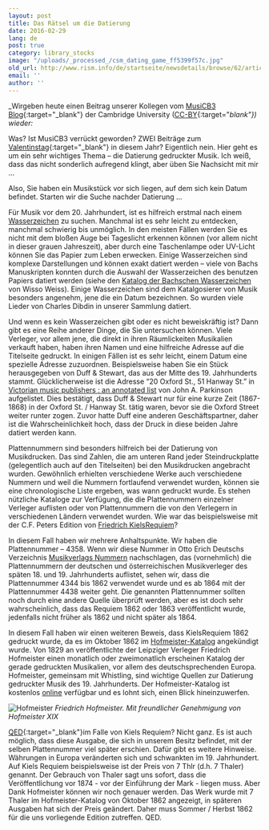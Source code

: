 ```yaml
---
layout: post
title: Das Rätsel um die Datierung
date: 2016-02-29
lang: de
post: true
category: library_stocks
image: "/uploads/_processed_/csm_dating_game_ff5399f57c.jpg"
old_url: http://www.rism.info/de/startseite/newsdetails/browse/62/article/64/the-dating-game.html
email: ''
author: ''
---
```



_Wirgeben heute einen Beitrag unserer Kollegen vom [MusiCB3 Blog](https://musicb3.wordpress.com/2016/02/19/the-dating-game/){:target="_blank"} der Cambridge University ([CC-BY](https://creativecommons.org/licenses/by/2.0/){:target="_blank"}) wieder:_

Was? Ist MusiCB3 verrückt geworden? ZWEI Beiträge zum [Valentinstag](https://musicb3.wordpress.com/2016/02/12/valentines-day-at-musicb3/){:target="_blank"} in diesem Jahr? Eigentlich nein. Hier geht es um ein sehr wichtiges Thema – die Datierung gedruckter Musik. Ich weiß, dass das nicht sonderlich aufregend klingt, aber üben Sie Nachsicht mit mir ...

Also, Sie haben ein Musikstück vor sich liegen, auf dem sich kein Datum befindet. Starten wir die Suche nachder Datierung …

Für Musik vor dem 20. Jahrhundert, ist es hilfreich erstmal nach einem [Wasserzeichen](https://www.lib.utexas.edu/engin/trademark/timeline/ren/watermarks.html) zu suchen. Manchmal ist es sehr leicht zu entdecken, manchmal schwierig bis unmöglich. In den meisten Fällen werden Sie es nicht mit dem bloßen Auge bei Tageslicht erkennen können (vor allem nicht in dieser grauen Jahreszeit), aber durch eine Taschenlampe oder UV-Licht können Sie das Papier zum Leben erwecken. Einige Wasserzeichen sind komplexe Darstellungen und können exakt datiert werden – viele von Bachs Manuskripten konnten durch die Auswahl der Wasserzeichen des benutzen Papiers datiert werden (siehe den [Katalog der Bachschen Wasserzeichen](http://ul-newton.lib.cam.ac.uk/vwebv/holdingsInfo?bibId=3369072) von Wisso Weiss). Einige Wasserzeichen sind dem Katalgosierer von Musik besonders angenehm, jene die ein Datum bezeichnen. So wurden viele Lieder von Charles Dibdin in unserer Sammlung datiert.

Und wenn es kein Wasserzeichen gibt oder es nicht beweiskräftig ist? Dann gibt es eine Reihe anderer Dinge, die Sie untersuchen können. Viele Verleger, vor allem jene, die direkt in ihren Räumlickeiten Musikalien verkauft haben, haben ihren Namen und eine hilfreiche Adresse auf die Titelseite gedruckt. In einigen Fällen ist es sehr leicht, einem Datum eine spezielle Adresse zuzuordnen. Beispielsweise haben Sie ein Stück herausgegeben von Duff & Stewart, das aus der Mitte des 19. Jahrhunderts stammt. Glücklicherweise ist die Adresse “20 Oxford St., 51 Hanway St.” in [Victorian music publishers : an annotated list](http://ul-newton.lib.cam.ac.uk/vwebv/holdingsInfo?bibId=1073032) von John A. Parkinson aufgelistet. Dies bestätigt, dass Duff & Stewart nur für eine kurze Zeit (1867-1868) in der Oxford St. / Hanway St. tätig waren, bevor sie die Oxford Street weiter runter zogen. Zuvor hatte Duff eine anderen Geschäftspartner, daher ist die Wahrscheinlichkeit hoch, dass der Druck in diese beiden Jahre datiert werden kann.

Plattennummern sind besonders hilfreich bei der Datierung von Musikdrucken. Das sind Zahlen, die am unteren Rand jeder Steindruckplatte (gelegentlich auch auf den Titelseiten) bei den Musikdrucken angebracht wurden. Gewöhnlich erhielten verschiedene Werke auch verschiedene Nummern und weil die Nummern fortlaufend verwendet wurden, können sie eine chronologische Liste ergeben, was wann gedruckt wurde. Es stehen nützliche Kataloge zur Verfügung, die die Plattennummern einzelner Verleger auflisten oder von Plattennummern die von den Verlegern in verschiedenen Ländern verwendet wurden. Wie war das beispielsweise mit der C.F. Peters Edition von [Friedrich KielsRequiem](http://ul-newton.lib.cam.ac.uk/vwebv/holdingsInfo?bibId=5014078)?

In diesem Fall haben wir mehrere Anhaltspunkte. Wir haben die Plattennummer – 4358. Wenn wir diese Nummer in Otto Erich Deutschs Verzeichnis [Musikverlags Nummern](http://ul-newton.lib.cam.ac.uk/vwebv/holdingsInfo?bibId=3361172) nachschlagen, das (vornehmlich) die Plattennummern der deutschen und österreichischen Musikverleger des späten 18. und 19. Jahrhunderts auflistet, sehen wir, dass die Plattennummer 4344 bis 1862 verwendet wurde und es ab 1864 mit der Plattennummer 4438 weiter geht. Die genannten Plattennummer sollten noch durch eine andere Quelle überprüft werden, aber es ist doch sehr wahrscheinlich, dass das Requiem 1862 oder 1863 veröffentlicht wurde, jedenfalls nicht früher als 1862 und nicht später als 1864.

In diesem Fall haben wir einen weiteren Beweis, dass KielsRequiem 1862 gedruckt wurde, da es im Oktober 1862 im [Hofmeister-Katalog](http://anno.onb.ac.at/cgi-content/anno-buch?apm=0&aid=1000001&bd=0001862&teil=0203&seite=00000200&zoom=1) angekündigt wurde. Von 1829 an veröffentlichte der Leipziger Verleger Friedrich Hofmeister einen monatlich oder zweimonatlich erscheinen Katalog der gerade gedruckten Musikalien, vor allem des deutschsprechenden Europa. Hofmeister, gemeinsam mit Whistling, sind wichtige Quellen zur Datierung gedruckter Musik des 19. Jahrhunderts. Der Hofmeister-Katalog ist kostenlos [online](http://www.hofmeister.rhul.ac.uk/2008/index.html) verfügbar und es lohnt sich, einen Blick hineinzuwerfen.

![Hofmeister](https://musicb3.files.wordpress.com/2016/02/hofmeister.jpg?w=300&h=285)
_Friedrich Hofmeister. Mit freundlicher Genehmigung von Hofmeister XIX_

[QED](https://de.wikipedia.org/wiki/Quod_erat_demonstrandum){:target="_blank"}im Falle von Kiels Requiem? Nicht ganz. Es ist auch möglich, dass diese Ausgabe, die sich in unserem Besitz befindet, mit der selben Plattennummer viel später erschien. Dafür gibt es weitere Hinweise. Währungen in Europa veränderten sich und schwankten im 19. Jahrhundert. Auf Kiels Requiem beispielsweise ist der Preis von 7 Thlr (d.h. 7 Thaler) genannt. Der Gebrauch von Thaler sagt uns sofort, dass die Veröffentlichung vor 1874 - vor der Einführung der Mark - liegen muss. Aber Dank Hofmeister können wir noch genauer werden. Das Werk wurde mit 7 Thaler im Hofmeister-Katalog von Oktober 1862 angezeigt, in späteren Ausgaben hat sich der Preis geändert. Daher muss Sommer / Herbst 1862 für die uns vorliegende Edition zutreffen. QED.

<script type="text/javascript">var switchTo5x=true;</script><script type="text/javascript" src="http://w.sharethis.com/button/buttons.js"></script><script type="text/javascript">stLight.options({publisher: "9b601438-1ce1-49d8-bfd7-9cff5df54c17", doNotHash: false, doNotCopy: false, hashAddressBar: false});</script>


